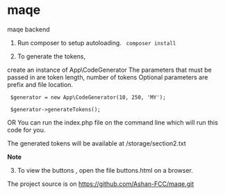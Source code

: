 # maqe
maqe backend

1. Run composer to setup autoloading. 
<code> composer install </code>

2. To generate the tokens,

create an instance of App\CodeGenerator
The parameters that must be passed in are token length, number of tokens
Optional parameters are prefix and file location.


<code> $generator = new App\CodeGenerator(10, 250, 'MY'); </code>

<code> $generator->generateTokens();	</code>

OR 
You can run the index.php file on the command line which will run this code for you. 

The generated tokens will be available at /storage/section2.txt

<b>Note</b>

3. To view the buttons , open the file buttons.html on a browser.

The project source is on https://github.com/Ashan-FCC/maqe.git